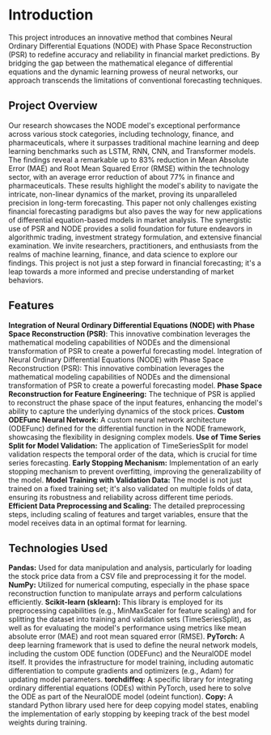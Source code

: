# Introduction 
This project introduces an innovative method that combines Neural Ordinary Differential Equations (NODE) with Phase Space Reconstruction (PSR) to redefine accuracy and reliability in financial market predictions. By bridging the gap between the mathematical elegance of differential equations and the dynamic learning prowess of neural networks, our approach transcends the limitations of conventional forecasting techniques.

## Project Overview
Our research showcases the NODE model's exceptional performance across various stock categories, including technology, finance, and pharmaceuticals, where it surpasses traditional machine learning and deep learning benchmarks such as LSTM, RNN, CNN, and Transformer models. The findings reveal a remarkable up to 83% reduction in Mean Absolute Error (MAE) and Root Mean Squared Error (RMSE) within the technology sector, with an average error reduction of about 77% in finance and pharmaceuticals. These results highlight the model's ability to navigate the intricate, non-linear dynamics of the market, proving its unparalleled precision in long-term forecasting. This paper not only challenges existing financial forecasting paradigms but also paves the way for new applications of differential equation-based models in market analysis. The synergistic use of PSR and NODE provides a solid foundation for future endeavors in algorithmic trading, investment strategy formulation, and extensive financial examination. We invite researchers, practitioners, and enthusiasts from the realms of machine learning, finance, and data science to explore our findings. This project is not just a step forward in financial forecasting; it's a leap towards a more informed and precise understanding of market behaviors.

## Features
**Integration of Neural Ordinary Differential Equations (NODE) with Phase Space Reconstruction (PSR)**: This innovative combination leverages the mathematical modeling capabilities of NODEs and the dimensional transformation of PSR to create a powerful forecasting model.
Integration of Neural Ordinary Differential Equations (NODE) with Phase Space Reconstruction (PSR):
This innovative combination leverages the mathematical modeling capabilities of NODEs and the dimensional transformation of PSR to create a powerful forecasting model.
**Phase Space Reconstruction for Feature Engineering:** The technique of PSR is applied to reconstruct the phase space of the input features, enhancing the model's ability to capture the underlying dynamics of the stock prices.
**Custom ODEFunc Neural Network:** A custom neural network architecture (ODEFunc) defined for the differential function in the NODE framework, showcasing the flexibility in designing complex models.
**Use of Time Series Split for Model Validation:** The application of TimeSeriesSplit for model validation respects the temporal order of the data, which is crucial for time series forecasting.
**Early Stopping Mechanism:** Implementation of an early stopping mechanism to prevent overfitting, improving the generalizability of the model.
**Model Training with Validation Data:** The model is not just trained on a fixed training set; it's also validated on multiple folds of data, ensuring its robustness and reliability across different time periods.
**Efficient Data Preprocessing and Scaling:** The detailed preprocessing steps, including scaling of features and target variables, ensure that the model receives data in an optimal format for learning.

## Technologies Used

**Pandas:** Used for data manipulation and analysis, particularly for loading the stock price data from a CSV file and preprocessing it for the model.
**NumPy:** Utilized for numerical computing, especially in the phase space reconstruction function to manipulate arrays and perform calculations efficiently.
**Scikit-learn (sklearn):** This library is employed for its preprocessing capabilities (e.g., MinMaxScaler for feature scaling) and for splitting the dataset into training and validation sets (TimeSeriesSplit), as well as for evaluating the model's performance using metrics like mean absolute error (MAE) and root mean squared error (RMSE).
**PyTorch:** A deep learning framework that is used to define the neural network models, including the custom ODE function (ODEFunc) and the NeuralODE model itself. It provides the infrastructure for model training, including automatic differentiation to compute gradients and optimizers (e.g., Adam) for updating model parameters.
**torchdiffeq:** A specific library for integrating ordinary differential equations (ODEs) within PyTorch, used here to solve the ODE as part of the NeuralODE model (odeint function).
**Copy:** A standard Python library used here for deep copying model states, enabling the implementation of early stopping by keeping track of the best model weights during training.


